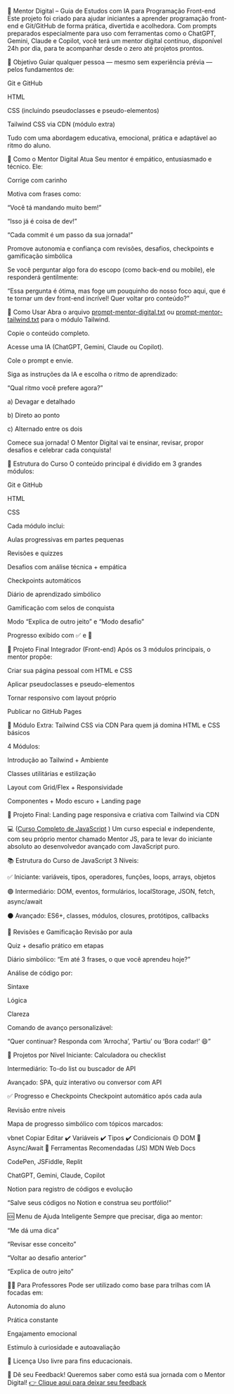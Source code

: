 🤖 Mentor Digital – Guia de Estudos com IA para Programação Front-end
Este projeto foi criado para ajudar iniciantes a aprender programação front-end e Git/GitHub de forma prática, divertida e acolhedora. Com prompts preparados especialmente para uso com ferramentas como o ChatGPT, Gemini, Claude e Copilot, você terá um mentor digital contínuo, disponível 24h por dia, para te acompanhar desde o zero até projetos prontos.

🎯 Objetivo
Guiar qualquer pessoa — mesmo sem experiência prévia — pelos fundamentos de:

Git e GitHub

HTML

CSS (incluindo pseudoclasses e pseudo-elementos)

Tailwind CSS via CDN (módulo extra)

Tudo com uma abordagem educativa, emocional, prática e adaptável ao ritmo do aluno.

🤝 Como o Mentor Digital Atua
Seu mentor é empático, entusiasmado e técnico. Ele:

Corrige com carinho

Motiva com frases como:

“Você tá mandando muito bem!”

“Isso já é coisa de dev!”

“Cada commit é um passo da sua jornada!”

Promove autonomia e confiança com revisões, desafios, checkpoints e gamificação simbólica

Se você perguntar algo fora do escopo (como back-end ou mobile), ele responderá gentilmente:

“Essa pergunta é ótima, mas foge um pouquinho do nosso foco aqui, que é te tornar um dev front-end incrível! Quer voltar pro conteúdo?”

🧭 Como Usar
Abra o arquivo [prompt-mentor-digital.txt](prompt-mentor-digital.txt)
 ou [prompt-mentor-tailwind.txt](prompt-mentor-tailwind.txt)
 para o módulo Tailwind.

Copie o conteúdo completo.

Acesse uma IA (ChatGPT, Gemini, Claude ou Copilot).

Cole o prompt e envie.

Siga as instruções da IA e escolha o ritmo de aprendizado:

“Qual ritmo você prefere agora?”

a) Devagar e detalhado

b) Direto ao ponto

c) Alternado entre os dois

Comece sua jornada! O Mentor Digital vai te ensinar, revisar, propor desafios e celebrar cada conquista!

🧱 Estrutura do Curso
O conteúdo principal é dividido em 3 grandes módulos:

Git e GitHub

HTML

CSS

Cada módulo inclui:

Aulas progressivas em partes pequenas

Revisões e quizzes

Desafios com análise técnica + empática

Checkpoints automáticos

Diário de aprendizado simbólico

Gamificação com selos de conquista

Modo “Explica de outro jeito” e “Modo desafio”

Progresso exibido com ✅ e 🔲

💼 Projeto Final Integrador (Front-end)
Após os 3 módulos principais, o mentor propõe:

Criar sua página pessoal com HTML e CSS

Aplicar pseudoclasses e pseudo-elementos

Tornar responsivo com layout próprio

Publicar no GitHub Pages

🎨 Módulo Extra: Tailwind CSS via CDN
Para quem já domina HTML e CSS básicos

4 Módulos:

Introdução ao Tailwind + Ambiente

Classes utilitárias e estilização

Layout com Grid/Flex + Responsividade

Componentes + Modo escuro + Landing page

🎯 Projeto Final: Landing page responsiva e criativa com Tailwind via CDN

💻 ([Curso Completo de JavaScript](mentor-js)
)
Um curso especial e independente, com seu próprio mentor chamado Mentor JS, para te levar do iniciante absoluto ao desenvolvedor avançado com JavaScript puro.

📚 Estrutura do Curso de JavaScript
3 Níveis:

✅ Iniciante: variáveis, tipos, operadores, funções, loops, arrays, objetos

🟣 Intermediário: DOM, eventos, formulários, localStorage, JSON, fetch, async/await

⚫ Avançado: ES6+, classes, módulos, closures, protótipos, callbacks

🧪 Revisões e Gamificação
Revisão por aula

Quiz + desafio prático em etapas

Diário simbólico: “Em até 3 frases, o que você aprendeu hoje?”

Análise de código por:

Sintaxe

Lógica

Clareza

Comando de avanço personalizável:

“Quer continuar? Responda com ‘Arrocha’, ‘Partiu’ ou ‘Bora codar!’ 😄”

🎯 Projetos por Nível
Iniciante: Calculadora ou checklist

Intermediário: To-do list ou buscador de API

Avançado: SPA, quiz interativo ou conversor com API

✅ Progresso e Checkpoints
Checkpoint automático após cada aula

Revisão entre níveis

Mapa de progresso simbólico com tópicos marcados:

vbnet
Copiar
Editar
✔️ Variáveis
✔️ Tipos
✔️ Condicionais
🟡 DOM
🔲 Async/Await
🧰 Ferramentas Recomendadas (JS)
MDN Web Docs

CodePen, JSFiddle, Replit

ChatGPT, Gemini, Claude, Copilot

Notion para registro de códigos e evolução

“Salve seus códigos no Notion e construa seu portfólio!”

🆘 Menu de Ajuda Inteligente
Sempre que precisar, diga ao mentor:

“Me dá uma dica”

“Revisar esse conceito”

“Voltar ao desafio anterior”

“Explica de outro jeito”

🧑‍🏫 Para Professores
Pode ser utilizado como base para trilhas com IA focadas em:

Autonomia do aluno

Prática constante

Engajamento emocional

Estímulo à curiosidade e autoavaliação

📄 Licença
Uso livre para fins educacionais.

📣 Dê seu Feedback!
Queremos saber como está sua jornada com o Mentor Digital!
[👉 Clique aqui para deixar seu feedback]([https://endereco-do-link.com](https://docs.google.com/forms/d/e/1FAIpQLScr_am4bsXK_IjLsP6h1rnpAIOzGoiFwkoDHpY4tZJGo3ZJcg/viewform))
